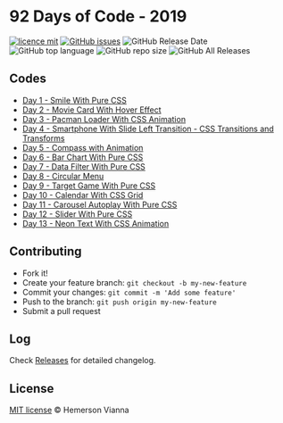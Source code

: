 # 92 Days of Code - 2019

[![licence mit](https://img.shields.io/badge/license-MIT-blue.svg?style=flat-square)](http://hemersonvianna.mit-license.org/)
[![GitHub issues](https://img.shields.io/github/issues/hemersonvianna/daysofcode.svg)](https://github.com/hemersonvianna/daysofcode/issues)
![GitHub Release Date](https://img.shields.io/github/release-date/hemersonvianna/daysofcode.svg)
![GitHub top language](https://img.shields.io/github/languages/top/hemersonvianna/daysofcode.svg)
![GitHub repo size](https://img.shields.io/github/repo-size/hemersonvianna/daysofcode.svg)
![GitHub All Releases](https://img.shields.io/github/downloads/hemersonvianna/daysofcode/total.svg)

## Codes

- [Day 1 - Smile With Pure CSS](./day-1/)
- [Day 2 - Movie Card With Hover Effect](./day-2/)
- [Day 3 - Pacman Loader With CSS Animation](./day-3/)
- [Day 4 - Smartphone With Slide Left Transition - CSS Transitions and Transforms](./day-4/)
- [Day 5 - Compass with Animation](./day-5/)
- [Day 6 - Bar Chart With Pure CSS](./day-6/)
- [Day 7 - Data Filter With Pure CSS](./day-7/)
- [Day 8 - Circular Menu](./day-8/)
- [Day 9 - Target Game With Pure CSS](./day-9/)
- [Day 10 - Calendar With CSS Grid](./day-10/)
- [Day 11 - Carousel Autoplay With Pure CSS](./day-11/)
- [Day 12 - Slider With Pure CSS](./day-12/)
- [Day 13 - Neon Text With CSS Animation](./day-13/)

## Contributing

- Fork it!
- Create your feature branch: `git checkout -b my-new-feature`
- Commit your changes: `git commit -m 'Add some feature'`
- Push to the branch: `git push origin my-new-feature`
- Submit a pull request

## Log

Check [Releases](https://github.com/hemersonvianna/daysofcode/releases) for detailed changelog.

## License

[MIT license](http://hemersonvianna.mit-license.org/) © Hemerson Vianna
